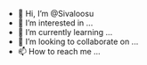 - 👋 Hi, I’m @Sivaloosu
- 👀 I’m interested in ...
- 🌱 I’m currently learning ...
- 💞️ I’m looking to collaborate on ...
- 📫 How to reach me ...

<!---
Sivaloosu/Sivaloosu is a ✨ special ✨ repository because its `README.md` (this file) appears on your GitHub profile.
You can click the Preview link to take a look at your changes.
--->
